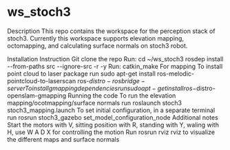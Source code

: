 # ws_stoch3
Description
This repo contains the workspace for the perception stack of stoch3. Currently this workspace supports elevation mapping, octomapping, and calculating surface normals on stoch3 robot.

Installation Instruction
Git clone the repo
Run:
cd ~/ws_stoch3
rosdep install --from-paths src --ignore-src -r -y
Run: catkin_make
For mapping
To install point cloud to laser package run
sudo apt-get install ros-melodic-pointcloud-to-laserscan ros-$distro-rosbridge-server
To install gmapping dependencies run
sudo apt-get install ros-$distro-openslam-gmapping
Running the code
To run the elevation mapping/ocotmapping/surface normals run
roslaunch stoch3 stoch3_mapping.launch
To set initial configuration, in a separate terminal run
rosrun stoch3_gazebo set_model_configuration_node
Additional notes
Start the motors with V, sitting position with R, standing with Y, waling with H, use W A D X for controlling the motion
Run rosrun rviz rviz to visualize the different maps and surface normals
